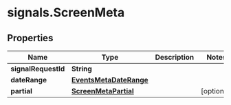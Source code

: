 # signals.ScreenMeta

## Properties

Name | Type | Description | Notes
------------ | ------------- | ------------- | -------------
**signalRequestId** | **String** |  | 
**dateRange** | [**EventsMetaDateRange**](EventsMetaDateRange.md) |  | 
**partial** | [**ScreenMetaPartial**](ScreenMetaPartial.md) |  | [optional] 


